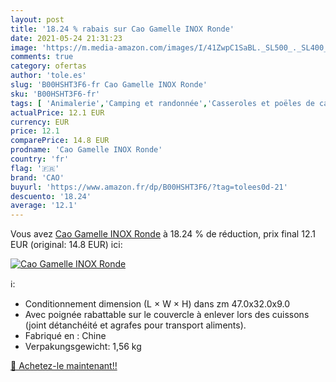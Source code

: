 ```yaml
---
layout: post
title: '18.24 % rabais sur Cao Gamelle INOX Ronde'
date: 2021-05-24 21:31:23
image: 'https://m.media-amazon.com/images/I/41ZwpC1SaBL._SL500_._SL400_.jpg'
comments: true
category: ofertas
author: 'tole.es'
slug: 'B00HSHT3F6-fr Cao Gamelle INOX Ronde'
sku: 'B00HSHT3F6-fr'
tags: [ 'Animalerie','Camping et randonnée','Casseroles et poëles de camping','Chiens','Cuisine Camping et randonnée','Gamelles de base pour chiens','Mangeoirs et abreuvoirs pour chiens','Sports et Loisirs','Vêtements et équipement de loisirs de plein air','cao', ]
actualPrice: 12.1 EUR
currency: EUR
price: 12.1
comparePrice: 14.8 EUR
prodname: 'Cao Gamelle INOX Ronde'
country: 'fr'
flag: '🇫🇷'
brand: 'CAO'
buyurl: 'https://www.amazon.fr/dp/B00HSHT3F6/?tag=tolees0d-21'
descuento: '18.24'
average: '12.1'
---
```


Vous avez [Cao Gamelle INOX Ronde](https://www.amazon.fr/dp/B00HSHT3F6/?tag=tolees0d-21)  à  18.24 % de réduction, prix final  12.1 EUR (original: 14.8 EUR) ici:

[![Cao Gamelle INOX Ronde](https://m.media-amazon.com/images/I/41ZwpC1SaBL._SL500_._SL400_.jpg)](https://www.amazon.fr/dp/B00HSHT3F6/?tag=tolees0d-21)

ℹ️:

- Conditionnement dimension (L × W × H) dans zm 47.0x32.0x9.0
- Avec poignée rabattable sur le couvercle à enlever lors des cuissons (joint détanchéité et agrafes pour transport aliments).
- Fabriqué en : Chine
- Verpakungsgewicht: 1,56 kg

[🛒 Achetez-le maintenant!!](https://www.amazon.fr/dp/B00HSHT3F6/?tag=tolees0d-21)
